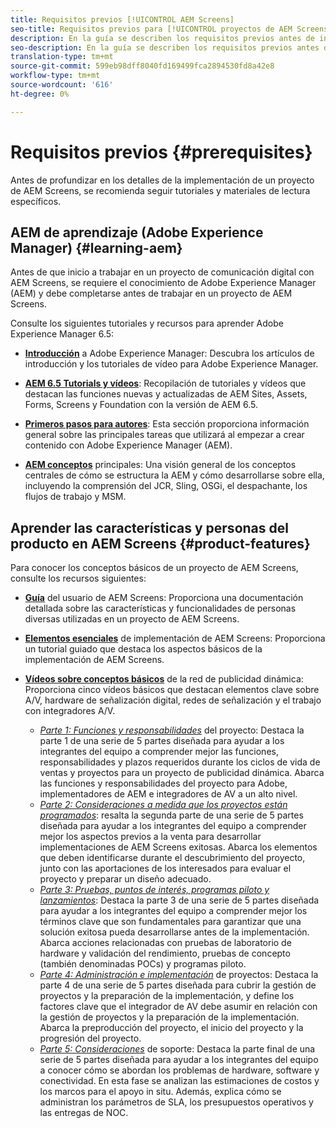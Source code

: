 ```yaml
---
title: Requisitos previos [!UICONTROL AEM Screens]
seo-title: Requisitos previos para [!UICONTROL proyectos de AEM Screens]
description: En la guía se describen los requisitos previos antes de iniciar un proyecto de AEM Screens.
seo-description: En la guía se describen los requisitos previos antes de iniciar un proyecto de AEM Screens.
translation-type: tm+mt
source-git-commit: 599eb98dff8040fd169499fca2894530fd8a42e8
workflow-type: tm+mt
source-wordcount: '616'
ht-degree: 0%

---
```



# Requisitos previos {#prerequisites}

Antes de profundizar en los detalles de la implementación de un proyecto de AEM Screens, se recomienda seguir tutoriales y materiales de lectura específicos.

## AEM de aprendizaje (Adobe Experience Manager) {#learning-aem}

Antes de que inicio a trabajar en un proyecto de comunicación digital con AEM Screens, se requiere el conocimiento de Adobe Experience Manager (AEM) y debe completarse antes de trabajar en un proyecto de AEM Screens.

Consulte los siguientes tutoriales y recursos para aprender Adobe Experience Manager 6.5:

* **[Introducción](https://helpx.adobe.com/experience-manager/get-started.html)** a Adobe Experience Manager: Descubra los artículos de introducción y los tutoriales de vídeo para Adobe Experience Manager.

* **[AEM 6.5 Tutorials y vídeos](https://helpx.adobe.com/experience-manager/kt/index/aem-6-5-videos.html)**: Recopilación de tutoriales y vídeos que destacan las funciones nuevas y actualizadas de AEM Sites, Assets, Forms, Screens y Foundation con la versión de AEM 6.5.

* **[Primeros pasos para autores](https://helpx.adobe.com/experience-manager/6-5/sites/authoring/using/first-steps.html)**: Esta sección proporciona información general sobre las principales tareas que utilizará al empezar a crear contenido con Adobe Experience Manager (AEM).

* **[AEM conceptos](https://helpx.adobe.com/experience-manager/6-5/sites/developing/using/the-basics.html)** principales: Una visión general de los conceptos centrales de cómo se estructura la AEM y cómo desarrollarse sobre ella, incluyendo la comprensión del JCR, Sling, OSGi, el despachante, los flujos de trabajo y MSM.

## Aprender las características y personas del producto en AEM Screens {#product-features}

Para conocer los conceptos básicos de un proyecto de AEM Screens, consulte los recursos siguientes:

* **[Guía](https://helpx.adobe.com/experience-manager/6-5/screens/user-guide.html)** del usuario de AEM Screens: Proporciona una documentación detallada sobre las características y funcionalidades de personas diversas utilizadas en un proyecto de AEM Screens.

* **[Elementos esenciales](https://experienceleague.adobe.com/?launch=AEM-7a#recommended/solutions/experience-manager)** de implementación de AEM Screens: Proporciona un tutorial guiado que destaca los aspectos básicos de la implementación de AEM Screens.

* **[Vídeos sobre conceptos básicos](https://helpx.adobe.com/experience-manager/6-5/screens/user-guide.html?topic=/experience-manager/6-5/screens/morehelp/digital-signage-networks-basics.ug.js)** de la red de publicidad dinámica: Proporciona cinco vídeos básicos que destacan elementos clave sobre A/V, hardware de señalización digital, redes de señalización y el trabajo con integradores A/V.
   * *[Parte 1: Funciones y responsabilidades](https://helpx.adobe.com/experience-manager/6-5/screens/using/project-roles-responsibilities.html)* del proyecto: Destaca la parte 1 de una serie de 5 partes diseñada para ayudar a los integrantes del equipo a comprender mejor las funciones, responsabilidades y plazos requeridos durante los ciclos de vida de ventas y proyectos para un proyecto de publicidad dinámica. Abarca las funciones y responsabilidades del proyecto para Adobe, implementadores de AEM e integradores de AV a un alto nivel.
   * *[Parte 2: Consideraciones a medida que los proyectos están programados](https://helpx.adobe.com/experience-manager/6-5/screens/using/project-considerations.html)*: resalta la segunda parte de una serie de 5 partes diseñada para ayudar a los integrantes del equipo a comprender mejor los aspectos previos a la venta para desarrollar implementaciones de AEM Screens exitosas. Abarca los elementos que deben identificarse durante el descubrimiento del proyecto, junto con las aportaciones de los interesados para evaluar el proyecto y preparar un diseño adecuado.
   * *[Parte 3: Pruebas, puntos de interés, programas piloto y lanzamientos](https://helpx.adobe.com/experience-manager/6-5/screens/using/testing-pocs-pilots-rollouts.html)*: Destaca la parte 3 de una serie de 5 partes diseñada para ayudar a los integrantes del equipo a comprender mejor los términos clave que son fundamentales para garantizar que una solución exitosa pueda desarrollarse antes de la implementación. Abarca acciones relacionadas con pruebas de laboratorio de hardware y validación del rendimiento, pruebas de concepto (también denominadas POCs) y programas piloto.
   * *[Parte 4: Administración e implementación](https://helpx.adobe.com/experience-manager/6-5/screens/using/project-management-and-deployment.html)* de proyectos: Destaca la parte 4 de una serie de 5 partes diseñada para cubrir la gestión de proyectos y la preparación de la implementación, y define los factores clave que el integrador de AV debe asumir en relación con la gestión de proyectos y la preparación de la implementación. Abarca la preproducción del proyecto, el inicio del proyecto y la progresión del proyecto.
   * *[Parte 5: Consideraciones](https://helpx.adobe.com/experience-manager/6-5/screens/using/support-considerations.html)* de soporte: Destaca la parte final de una serie de 5 partes diseñada para ayudar a los integrantes del equipo a conocer cómo se abordan los problemas de hardware, software y conectividad. En esta fase se analizan las estimaciones de costos y los marcos para el apoyo in situ. Además, explica cómo se administran los parámetros de SLA, los presupuestos operativos y las entregas de NOC.
